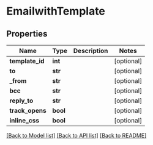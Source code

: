 # EmailwithTemplate

## Properties
Name | Type | Description | Notes
------------ | ------------- | ------------- | -------------
**template_id** | **int** |  | [optional] 
**to** | **str** |  | [optional] 
**_from** | **str** |  | [optional] 
**bcc** | **str** |  | [optional] 
**reply_to** | **str** |  | [optional] 
**track_opens** | **bool** |  | [optional] 
**inline_css** | **bool** |  | [optional] 

[[Back to Model list]](../README.md#documentation-for-models) [[Back to API list]](../README.md#documentation-for-api-endpoints) [[Back to README]](../README.md)


